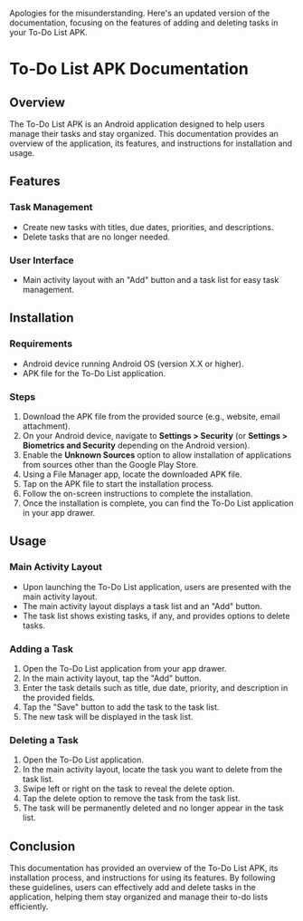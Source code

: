 Apologies for the misunderstanding. Here's an updated version of the documentation, focusing on the features of adding and deleting tasks in your To-Do List APK.

# To-Do List APK Documentation

## Overview
The To-Do List APK is an Android application designed to help users manage their tasks and stay organized. This documentation provides an overview of the application, its features, and instructions for installation and usage.

## Features

### Task Management
- Create new tasks with titles, due dates, priorities, and descriptions.
- Delete tasks that are no longer needed.

### User Interface
- Main activity layout with an "Add" button and a task list for easy task management.

## Installation

### Requirements
- Android device running Android OS (version X.X or higher).
- APK file for the To-Do List application.

### Steps
1. Download the APK file from the provided source (e.g., website, email attachment).
2. On your Android device, navigate to **Settings > Security** (or **Settings > Biometrics and Security** depending on the Android version).
3. Enable the **Unknown Sources** option to allow installation of applications from sources other than the Google Play Store.
4. Using a File Manager app, locate the downloaded APK file.
5. Tap on the APK file to start the installation process.
6. Follow the on-screen instructions to complete the installation.
7. Once the installation is complete, you can find the To-Do List application in your app drawer.

## Usage

### Main Activity Layout
- Upon launching the To-Do List application, users are presented with the main activity layout.
- The main activity layout displays a task list and an "Add" button.
- The task list shows existing tasks, if any, and provides options to delete tasks.

### Adding a Task
1. Open the To-Do List application from your app drawer.
2. In the main activity layout, tap the "Add" button.
3. Enter the task details such as title, due date, priority, and description in the provided fields.
4. Tap the "Save" button to add the task to the task list.
5. The new task will be displayed in the task list.

### Deleting a Task
1. Open the To-Do List application.
2. In the main activity layout, locate the task you want to delete from the task list.
3. Swipe left or right on the task to reveal the delete option.
4. Tap the delete option to remove the task from the task list.
5. The task will be permanently deleted and no longer appear in the task list.

## Conclusion

This documentation has provided an overview of the To-Do List APK, its installation process, and instructions for using its features. By following these guidelines, users can effectively add and delete tasks in the application, helping them stay organized and manage their to-do lists efficiently.
